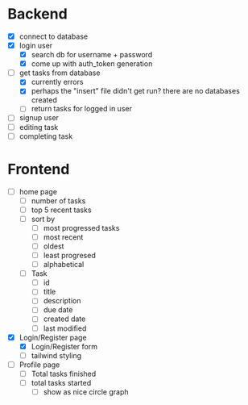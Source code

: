 # Backend
- [x] connect to database
- [x] login user
    - [x] search db for username + password
    - [x] come up with auth_token generation
- [ ] get tasks from database
    - [x] currently errors
    - [x] perhaps the "insert" file didn't get run?
        there are no databases created
    - [ ] return tasks for logged in user
- [ ] signup user
- [ ] editing task
- [ ] completing task

# Frontend
- [ ] home page
    - [ ] number of tasks
    - [ ] top 5 recent tasks
    - [ ] sort by
        - [ ] most progressed tasks
        - [ ] most recent
        - [ ] oldest
        - [ ] least progresed
        - [ ] alphabetical
    - [ ] Task
        - [ ] id
        - [ ] title
        - [ ] description
        - [ ] due date
        - [ ] created date
        - [ ] last modified
- [x] Login/Register page
    - [x] Login/Register form
    - [ ] tailwind styling
- [ ] Profile page
    - [ ] Total tasks finished
    - [ ] total tasks started
        - [ ] show as nice circle graph
